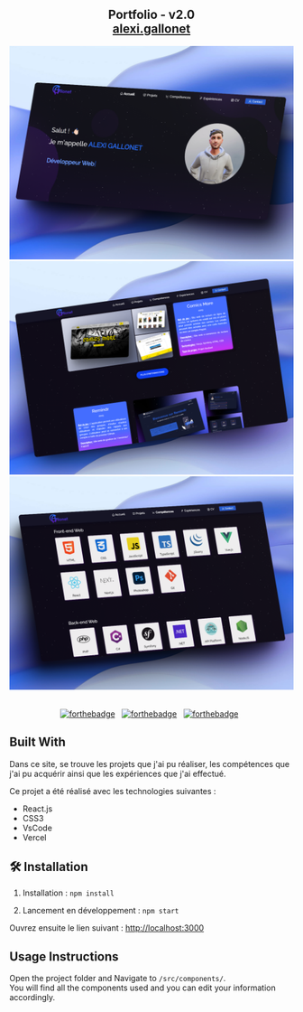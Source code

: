 <h2 align="center">
  Portfolio - v2.0<br/>
  <a href="https://alexigallonet.vercel.app/" target="_blank">alexi.gallonet</a>
</h2>
<div align="center">
  <img alt="Demo" src="./Images/home.png" />
  <img alt="Demo" src="./Images/projects.png" />
  <img alt="Demo" src="./Images/skills.png" />
</div>

<br/>

<center>

[![forthebadge](https://forthebadge.com/images/badges/built-with-love.svg)](https://forthebadge.com) &nbsp;
[![forthebadge](https://forthebadge.com/images/badges/made-with-javascript.svg)](https://forthebadge.com) &nbsp;
[![forthebadge](https://forthebadge.com/images/badges/open-source.svg)](https://forthebadge.com) &nbsp;

</center>



## Built With

Dans ce site, se trouve les projets que j'ai pu réaliser, les compétences que j'ai pu acquérir ainsi que les expériences que j'ai effectué.


Ce projet a été réalisé avec les technologies suivantes :

- React.js
- CSS3
- VsCode
- Vercel



## 🛠 Installation

1. Installation : `npm install`

2. Lancement en développement : `npm start`


Ouvrez ensuite le lien suivant : [http://localhost:3000](http://localhost:3000)


## Usage Instructions

Open the project folder and Navigate to `/src/components/`. <br/>
You will find all the components used and you can edit your information accordingly.
